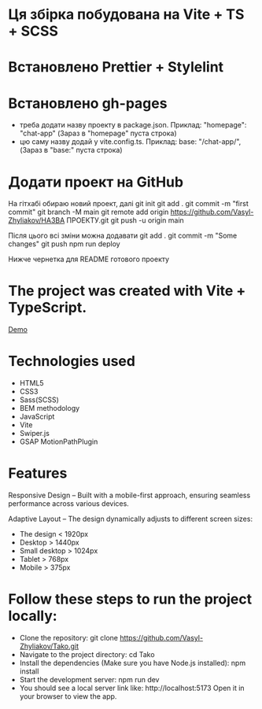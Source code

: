 # Ця збірка побудована на Vite + TS + SCSS

# Встановлено Prettier + Stylelint

# Встановлено gh-pages

- треба додати назву проекту в package.json. Приклад: "homepage": "chat-app" (Зараз в "homepage" пуста строка)
- цю саму назву додай у vite.config.ts. Приклад: base: "/chat-app/", (Зараз в "base:" пуста строка)

# Додати проект на GitHub

На гітхабі обираю новий проект, далі
git init
git add .
git commit -m "first commit"
git branch -M main
git remote add origin https://github.com/Vasyl-Zhyliakov/НАЗВА ПРОЕКТУ.git
git push -u origin main

Після цього всі зміни можна додавати
git add .
git commit -m "Some changes"
git push
npm run deploy

Нижче чернетка для README готового проекту

# The project was created with Vite + TypeScript.

[Demo](https://vasyl-zhyliakov.github.io/Tako/)

# Technologies used

- HTML5
- CSS3
- Sass(SCSS)
- BEM methodology
- JavaScript
- Vite
- Swiper.js
- GSAP MotionPathPlugin

# Features

Responsive Design – Built with a mobile-first approach, ensuring seamless performance across various devices.

Adaptive Layout – The design dynamically adjusts to different screen sizes:

- The design < 1920px
- Desktop > 1440px
- Small desktop > 1024px
- Tablet > 768px
- Mobile > 375px

# Follow these steps to run the project locally:

- Clone the repository:
  git clone https://github.com/Vasyl-Zhyliakov/Tako.git
- Navigate to the project directory:
  cd Tako
- Install the dependencies (Make sure you have Node.js installed):
  npm install
- Start the development server:
  npm run dev
- You should see a local server link like:
  http://localhost:5173
  Open it in your browser to view the app.
